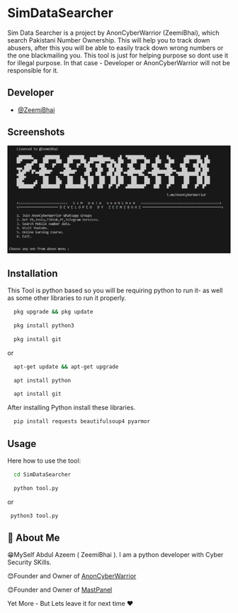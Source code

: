 
# SimDataSearcher

Sim Data Searcher is a project by AnonCyberWarrior (ZeemiBhai), which search Pakistani Number Ownership. This will help you to track down abusers, after this you will be able to easily track down wrong numbers or the one blackmailing you. This tool is just for helping purpose so dont use it for illegal purpose. In that case - Developer or AnonCyberWarrior will not be responsible for it.




## Developer

- [@ZeemiBhai](https://www.github.com/Zeemi-Bhai)



## Screenshots

![Tool ScreenShot](https://github.com/Zeemi-Bhai/SimDataSearcher/blob/main/files/simdata.PNG?raw=true)


## Installation

This Tool is python based so you will be requiring python to run it- as well as some other libraries to run it properly.

```bash
  pkg upgrade && pkg update

```
```bash
  pkg install python3

```
```bash
  pkg install git

```
or 
```bash
  apt-get update && apt-get upgrade
```
```bash
  apt install python
```
```bash
  apt install git
```

After installing Python install these libraries.

```bash
  pip install requests beautifulsoup4 pyarmor
```
## Usage

Here how to use the tool:

```bash
  cd SimDataSearcher
```

```bash
  python tool.py
```
or

 ```bash
  python3 tool.py
```   

## 🚀 About Me
😁MySelf Abdul Azeem ( ZeemiBhai ). I am a python developer with Cyber Security SKills.

😊Founder and Owner of [AnonCyberWarrior](https://anoncyberwarrior.com)

😊Founder and Owner of [MastPanel](https://mastpanel.online)

Yet More - But Lets leave it for next time ❤




